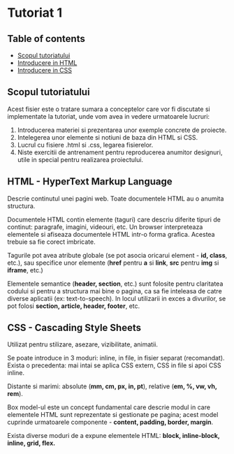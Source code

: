 # Tutoriat 1

## Table of contents
- [Scopul tutoriatului](#scopul-tutoriatului)
- [Introducere in HTML](#html---hypertext-markup-language)
- [Introducere in CSS](#css---cascading-style-sheets)

## Scopul tutoriatului
Acest fisier este o tratare sumara a conceptelor care vor fi discutate si implementate la tutoriat, unde vom avea in vedere urmatoarele lucruri:
1. Introducerea materiei si prezentarea unor exemple concrete de proiecte.
2. Intelegerea unor elemente si notiuni de baza din HTML si CSS.
3. Lucrul cu fisiere .html si .css, legarea fisierelor.
4. Niste exercitii de antrenament pentru reproducerea anumitor designuri, utile in special pentru realizarea proiectului.

## HTML - HyperText Markup Language
Descrie continutul unei pagini web. Toate documentele HTML au o anumita structura.

Documentele HTML contin elemente (taguri) care descriu diferite tipuri de continut: paragrafe, imagini, videouri, etc. Un browser interpreteaza elementele si afiseaza documentele HTML intr-o forma grafica. Acestea trebuie sa fie corect imbricate.

Tagurile pot avea atribute globale (se pot asocia oricarui element - <b>id, class</b>, etc.), sau specifice unor elemente (<b>href</b> pentru <b>a</b> si <b>link</b>, <b>src</b> pentru <b>img</b> si <b>iframe</b>, etc.)

Elementele semantice (<b>header, section</b>, etc.) sunt folosite pentru claritatea codului si pentru a structura mai bine o pagina, ca sa fie inteleasa de catre diverse aplicatii (ex: text-to-speech). In locul utilizarii in exces a divurilor, se pot folosi <b>section, article, header, footer</b>, etc.

## CSS - Cascading Style Sheets
Utilizat pentru stilizare, asezare, vizibilitate, animatii.

Se poate introduce in 3 moduri: inline, in file, in fisier separat (recomandat). Exista o precedenta: mai intai se aplica CSS extern, CSS in file si apoi CSS inline.

Distante si marimi: absolute (<b>mm, cm, px, in, pt</b>), relative (<b>em, %, vw, vh, rem</b>).

Box model-ul este un concept fundamental care descrie modul in care elementele HTML sunt reprezentate si gestionate pe pagina; acest model cuprinde urmatoarele componente - <b>content, padding, border, margin</b>.

Exista diverse moduri de a expune elementele HTML: <b>block, inline-block, inline, grid, flex.</b>
